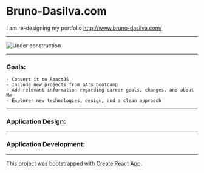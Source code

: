 # Bruno-Dasilva.com

I am re-designing my portfolio http://www.bruno-dasilva.com/

---


![Under construction](uc.png)


---

### Goals:

    - Convert it to ReactJS
    - Include new projects from GA's bootcamp
    - Add relevant information regarding career goals, changes, and about Me
    - Explorer new technologies, design, and a clean approach

---

### Application Design:

---

### Application Development:

---

This project was bootstrapped with [Create React App](https://github.com/facebook/create-react-app).
